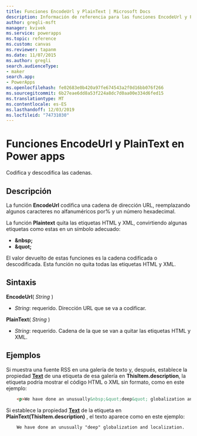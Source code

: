 ```yaml
---
title: Funciones EncodeUrl y PlainText | Microsoft Docs
description: Información de referencia para las funciones EncodeUrl y PlainText en Power Apps, incluidos ejemplos y sintaxis
author: gregli-msft
manager: kvivek
ms.service: powerapps
ms.topic: reference
ms.custom: canvas
ms.reviewer: tapanm
ms.date: 11/07/2015
ms.author: gregli
search.audienceType:
- maker
search.app:
- PowerApps
ms.openlocfilehash: fe02683e0b420a97fe674543a2f0d16bb076f266
ms.sourcegitcommit: 6b27eae6dd8a53f224a8dc7d0aa00e334d6fed15
ms.translationtype: MT
ms.contentlocale: es-ES
ms.lasthandoff: 12/03/2019
ms.locfileid: "74731030"
---
```

# <a name="encodeurl-and-plaintext-functions-in-power-apps"></a>Funciones EncodeUrl y PlainText en Power apps
Codifica y descodifica las cadenas.

## <a name="description"></a>Descripción
La función **EncodeUrl** codifica una cadena de dirección URL, reemplazando algunos caracteres no alfanuméricos por% y un número hexadecimal.  

La función **Plaintext** quita las etiquetas HTML y XML, convirtiendo algunas etiquetas como estas en un símbolo adecuado:

* **&amp;nbsp;**
* **&amp;quot;**

El valor devuelto de estas funciones es la cadena codificada o descodificada. Esta función no quita todas las etiquetas HTML y XML. 

## <a name="syntax"></a>Sintaxis
**EncodeUrl**( *String* )

* *String*: requerido.  Dirección URL que se va a codificar.

**PlainText**( *String* )

* *String*: requerido. Cadena de la que se van a quitar las etiquetas HTML y XML.

## <a name="examples"></a>Ejemplos
Si muestra una fuente RSS en una galería de texto y, después, establece la propiedad **[Text](../controls/properties-core.md)** de una etiqueta de esa galería en **ThisItem.description**, la etiqueta podría mostrar el código HTML o XML sin formato, como en este ejemplo:

```html
    <p>We have done an unusually&nbsp;&quot;deep&quot; globalization and localization.<p>
```

Si establece la propiedad **[Text](../controls/properties-core.md)** de la etiqueta en **PlainText(ThisItem.description)** , el texto aparece como en este ejemplo:

```
    We have done an unusually "deep" globalization and localization.
```